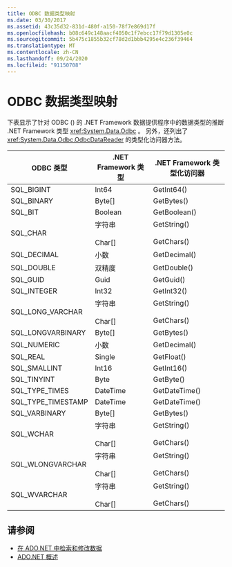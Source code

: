 ```yaml
---
title: ODBC 数据类型映射
ms.date: 03/30/2017
ms.assetid: 43c35d32-831d-480f-a150-78f7e869d17f
ms.openlocfilehash: b08c649c148aacf4050c1f7ebcc17f79d1305e0c
ms.sourcegitcommit: 5b475c1855b32cf78d2d1bbb4295e4c236f39464
ms.translationtype: MT
ms.contentlocale: zh-CN
ms.lasthandoff: 09/24/2020
ms.locfileid: "91150708"
---
```

# <a name="odbc-data-type-mappings"></a>ODBC 数据类型映射

下表显示了针对 ODBC () 的 .NET Framework 数据提供程序中的数据类型的推断 .NET Framework 类型 <xref:System.Data.Odbc> 。 另外，还列出了 <xref:System.Data.Odbc.OdbcDataReader> 的类型化访问器方法。  
  
|ODBC 类型|.NET Framework 类型|.NET Framework 类型化访问器|  
|---------------|----------------------------------------------------------------------|--------------------------------------------------------------------------------|  
|SQL_BIGINT|Int64|GetInt64()|  
|SQL_BINARY|Byte[]|GetBytes()|  
|SQL_BIT|Boolean|GetBoolean()|  
|SQL_CHAR|字符串<br /><br /> Char[]|GetString()<br /><br /> GetChars()|  
|SQL_DECIMAL|小数|GetDecimal()|  
|SQL_DOUBLE|双精度|GetDouble()|  
|SQL_GUID|Guid|GetGuid()|  
|SQL_INTEGER|Int32|GetInt32()|  
|SQL_LONG_VARCHAR|字符串<br /><br /> Char[]|GetString()<br /><br /> GetChars()|  
|SQL_LONGVARBINARY|Byte[]|GetBytes()|  
|SQL_NUMERIC|小数|GetDecimal()|  
|SQL_REAL|Single|GetFloat()|  
|SQL_SMALLINT|Int16|GetInt16()|  
|SQL_TINYINT|Byte|GetByte()|  
|SQL_TYPE_TIMES|DateTime|GetDateTime()|  
|SQL_TYPE_TIMESTAMP|DateTime|GetDateTime()|  
|SQL_VARBINARY|Byte[]|GetBytes()|  
|SQL_WCHAR|字符串<br /><br /> Char[]|GetString()<br /><br /> GetChars()|  
|SQL_WLONGVARCHAR|字符串<br /><br /> Char[]|GetString()<br /><br /> GetChars()|  
|SQL_WVARCHAR|字符串<br /><br /> Char[]|GetString()<br /><br /> GetChars()|  
  
## <a name="see-also"></a>请参阅

- [在 ADO.NET 中检索和修改数据](retrieving-and-modifying-data.md)
- [ADO.NET 概述](ado-net-overview.md)
